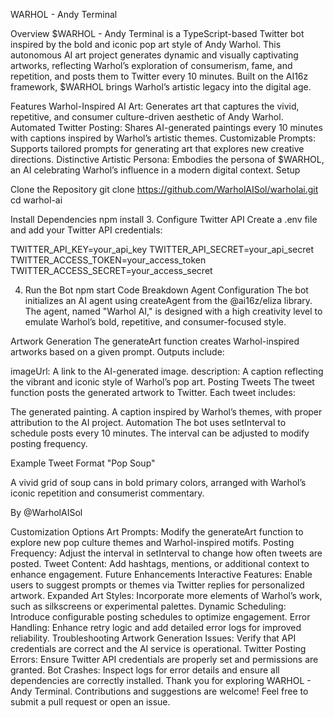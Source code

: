 WARHOL - Andy Terminal 

Overview $WARHOL - Andy Terminal is a TypeScript-based Twitter bot inspired by the bold and iconic pop art style of Andy Warhol. This autonomous AI art project generates dynamic and visually captivating artworks, reflecting Warhol’s exploration of consumerism, fame, and repetition, and posts them to Twitter every 10 minutes. Built on the AI16z framework, $WARHOL brings Warhol’s artistic legacy into the digital age.

Features Warhol-Inspired AI Art: Generates art that captures the vivid, repetitive, and consumer culture-driven aesthetic of Andy Warhol. Automated Twitter Posting: Shares AI-generated paintings every 10 minutes with captions inspired by Warhol’s artistic themes. Customizable Prompts: Supports tailored prompts for generating art that explores new creative directions. Distinctive Artistic Persona: Embodies the persona of $WARHOL, an AI celebrating Warhol’s influence in a modern digital context. Setup

Clone the Repository git clone https://github.com/WarholAISol/warholai.git
cd warhol-ai

Install Dependencies
npm install
3. Configure Twitter API Create a .env file and add your Twitter API credentials:

TWITTER_API_KEY=your_api_key
TWITTER_API_SECRET=your_api_secret
TWITTER_ACCESS_TOKEN=your_access_token
TWITTER_ACCESS_SECRET=your_access_secret

4. Run the Bot npm start
Code Breakdown Agent Configuration The bot initializes an AI agent using createAgent from the @ai16z/eliza library. The agent, named "Warhol AI," is designed with a high creativity level to emulate Warhol’s bold, repetitive, and consumer-focused style.

Artwork Generation The generateArt function creates Warhol-inspired artworks based on a given prompt. Outputs include:

imageUrl: A link to the AI-generated image. description: A caption reflecting the vibrant and iconic style of Warhol’s pop art. Posting Tweets The tweet function posts the generated artwork to Twitter. Each tweet includes:

The generated painting. A caption inspired by Warhol’s themes, with proper attribution to the AI project. Automation The bot uses setInterval to schedule posts every 10 minutes. The interval can be adjusted to modify posting frequency.

Example Tweet Format "Pop Soup"

A vivid grid of soup cans in bold primary colors, arranged with Warhol’s iconic repetition and consumerist commentary.

By @WarholAISol

Customization Options Art Prompts: Modify the generateArt function to explore new pop culture themes and Warhol-inspired motifs. Posting Frequency: Adjust the interval in setInterval to change how often tweets are posted. Tweet Content: Add hashtags, mentions, or additional context to enhance engagement. Future Enhancements Interactive Features: Enable users to suggest prompts or themes via Twitter replies for personalized artwork. Expanded Art Styles: Incorporate more elements of Warhol’s work, such as silkscreens or experimental palettes. Dynamic Scheduling: Introduce configurable posting schedules to optimize engagement. Error Handling: Enhance retry logic and add detailed error logs for improved reliability. Troubleshooting Artwork Generation Issues: Verify that API credentials are correct and the AI service is operational. Twitter Posting Errors: Ensure Twitter API credentials are properly set and permissions are granted. Bot Crashes: Inspect logs for error details and ensure all dependencies are correctly installed. Thank you for exploring WARHOL - Andy Terminal. Contributions and suggestions are welcome! Feel free to submit a pull request or open an issue.

